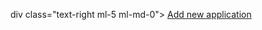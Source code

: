 div class="text-right ml-5 ml-md-0">
                <a href="{{ route('hr.applicant.create') }}" class="btn btn-success text-white"><i class="fa fa-plus mr-1"></i> Add new application </a>
            </div>
